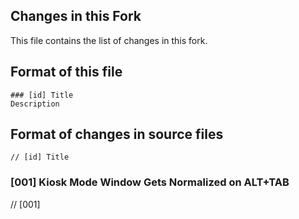 ## Changes in this Fork
This file contains the list of changes in this fork.

## Format of this file
```
### [id] Title
Description
```

## Format of changes in source files
```
// [id] Title
```

### [001] Kiosk Mode Window Gets Normalized on ALT+TAB

// [001]
